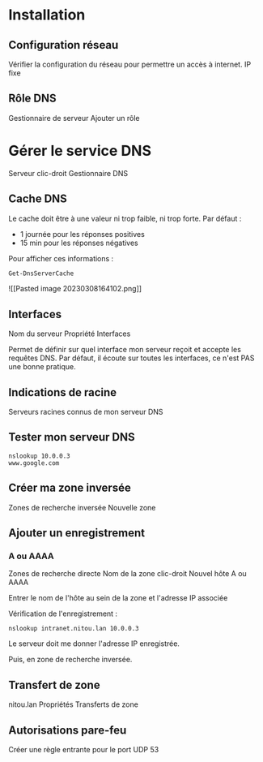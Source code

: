# Installation
## Configuration réseau
Vérifier la configuration du réseau pour permettre un accès à internet. 
IP fixe

## Rôle DNS
Gestionnaire de serveur
	Ajouter un rôle

# Gérer le service DNS
Serveur
	clic-droit
		Gestionnaire DNS

## Cache DNS
Le cache doit être à une valeur ni trop faible, ni trop forte.
Par défaut :
- 1 journée pour les réponses positives
- 15 min pour les réponses négatives

Pour afficher ces informations :
``` powershell
Get-DnsServerCache
```

![[Pasted image 20230308164102.png]]

## Interfaces
Nom du serveur 
	Propriété 
		Interfaces

Permet de définir sur quel interface mon serveur reçoit et accepte les requêtes DNS. 
Par défaut, il écoute sur toutes les interfaces, ce n'est PAS une bonne pratique. 

## Indications de racine
Serveurs racines connus de mon serveur DNS

## Tester mon serveur DNS

```shell
nslookup 10.0.0.3
www.google.com
```

## Créer ma zone inversée
Zones de recherche inversée
	Nouvelle zone

## Ajouter un enregistrement
### A ou AAAA
Zones de recherche directe
	Nom de la zone
		clic-droit
			Nouvel hôte A ou AAAA

Entrer le nom de l'hôte au sein de la zone et l'adresse IP associée

Vérification de l'enregistrement :
``` shell
nslookup intranet.nitou.lan 10.0.0.3
```
Le serveur doit me donner l'adresse IP enregistrée. 

Puis, en zone de recherche inversée.

## Transfert de zone

nitou.lan
	Propriétés
		Transferts de zone

## Autorisations pare-feu
Créer une règle entrante pour le port UDP 53